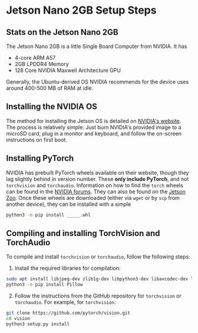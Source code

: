 # Jetson Nano 2GB Setup Steps

## Stats on the Jetson Nano 2GB

The Jetson Nano 2GB is a little Single Board Computer from NVIDIA. It has

- 4-core ARM A57
- 2GB LPDDR4 Memory
- 128 Core NVIDIA Maxwell Architecture GPU

Generally, the Ubuntu-derived OS NVIDIA recommends for the device uses around
400-500 MB of RAM at idle. 

## Installing the NVIDIA OS

The method for installing the Jetson OS is detailed on
[NVIDIA's website](https://developer.nvidia.com/embedded/learn/get-started-jetson-nano-2gb-devkit).
The process is relatively simple: Just burn NVIDIA's provided image to a microSD
card, plug in a monitor and keyboard, and follow the on-screen instructions on
first boot.

## Installing PyTorch

NVIDIA has prebuilt PyTorch wheels available on their website, though they lag
slightly behind in version number. These **only include PyTorch**, and not
`torchvision` and `torchaudio`. Information on how to find the `torch` wheels
can be found in the
[NVIDIA forums](https://forums.developer.nvidia.com/t/pytorch-for-jetson-version-1-9-0-now-available/72048).
They can also be found on the [Jetson Zoo](https://elinux.org/Jetson_Zoo#PyTorch_.28Caffe2.29).
Once these wheels are downloaded (either via `wget` or by `scp` from another
device), they can be installed with a simple

```bash
python3 -m pip install _____.whl
```

## Compiling and installing TorchVision and TorchAudio

To compile and install `torchvision` or `torchaudio`, follow the following steps:

1. Install the required libraries for compilation:
```bash
sudo apt install libjpeg-dev zlib1g-dev libpython3-dev libavcodec-dev libavformat-dev libswscale-dev
python3 -m pip install Pillow
```
2. Follow the instructions from the GitHub repository for `torchvision` or
`torchaudio`. For example, for `torchvision`:
```bash
git clone https://github.com/pytorch/vision.git 
cd vision
python3 setup.py install
```
